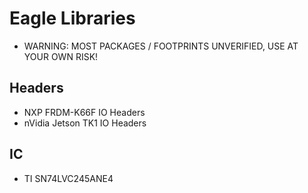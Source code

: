 # Eagle Libraries
- WARNING: MOST PACKAGES / FOOTPRINTS UNVERIFIED, USE AT YOUR OWN RISK!

## Headers
- NXP FRDM-K66F IO Headers
- nVidia Jetson TK1 IO Headers

## IC
- TI SN74LVC245ANE4
